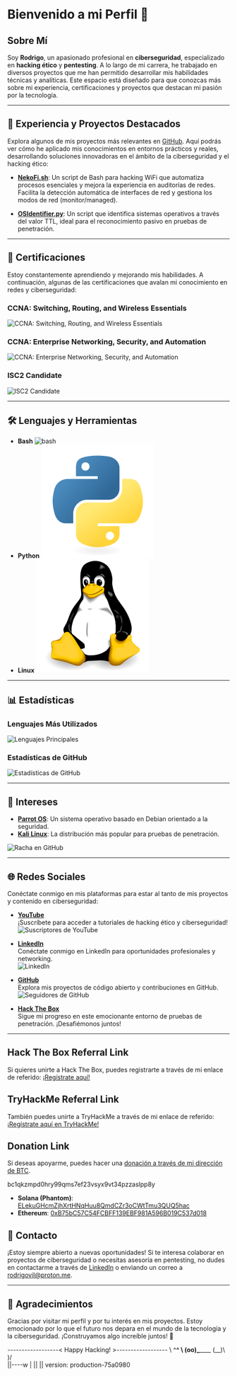 # Bienvenido a mi Perfil 👋

## Sobre Mí

Soy **Rodrigo**, un apasionado profesional en **ciberseguridad**, especializado en **hacking ético** y **pentesting**. A lo largo de mi carrera, he trabajado en diversos proyectos que me han permitido desarrollar mis habilidades técnicas y analíticas. Este espacio está diseñado para que conozcas más sobre mi experiencia, certificaciones y proyectos que destacan mi pasión por la tecnología.

---

## 💼 Experiencia y Proyectos Destacados

Explora algunos de mis proyectos más relevantes en [GitHub](https://github.com/rodrigo47363). Aquí podrás ver cómo he aplicado mis conocimientos en entornos prácticos y reales, desarrollando soluciones innovadoras en el ámbito de la ciberseguridad y el hacking ético:

- **[NekoFi.sh](https://github.com/rodrigo47363/NekoFI)**: Un script de Bash para hacking WiFi que automatiza procesos esenciales y mejora la experiencia en auditorías de redes. Facilita la detección automática de interfaces de red y gestiona los modos de red (monitor/managed).

- **[OSIdentifier.py](https://github.com/rodrigo47363/OSIdentifier)**: Un script que identifica sistemas operativos a través del valor TTL, ideal para el reconocimiento pasivo en pruebas de penetración.

---

## 🚀 Certificaciones

Estoy constantemente aprendiendo y mejorando mis habilidades. A continuación, algunas de las certificaciones que avalan mi conocimiento en redes y ciberseguridad:

### CCNA: Switching, Routing, and Wireless Essentials

![CCNA: Switching, Routing, and Wireless Essentials](https://images.credly.com/images/f4ccdba9-dd65-4349-baad-8f05df116443/CCNASRWE__1_.png)

### CCNA: Enterprise Networking, Security, and Automation

![CCNA: Enterprise Networking, Security, and Automation](https://images.credly.com/images/0a6d331e-8abf-4272-a949-33f754569a76/CCNAENSA__1_.png)

### ISC2 Candidate

![ISC2 Candidate](https://images.credly.com/images/9180921d-4a13-429e-9357-6f9706a554f0/image.png)

---

## 🛠️ Lenguajes y Herramientas

- **Bash** ![bash](https://www.vectorlogo.zone/logos/gnu_bash/gnu_bash-icon.svg)
- **Python** ![python](https://raw.githubusercontent.com/devicons/devicon/master/icons/python/python-original.svg)
- **Linux** ![linux](https://raw.githubusercontent.com/devicons/devicon/master/icons/linux/linux-original.svg)

---

## 📊 Estadísticas

### Lenguajes Más Utilizados

![Lenguajes Principales](https://github-readme-stats.vercel.app/api/top-langs/?username=rodrigo47363&layout=compact&theme=dark)

### Estadísticas de GitHub

![Estadísticas de GitHub](https://github-readme-stats.vercel.app/api?username=rodrigo47363&show_icons=true&count_private=true&hide=stars&theme=dark)

---

## 🎯 Intereses

- <a href="https://www.parrotsec.org/" target="_blank">**Parrot OS**</a>: Un sistema operativo basado en Debian orientado a la seguridad.
- <a href="https://www.kali.org/" target="_blank">**Kali Linux**</a>: La distribución más popular para pruebas de penetración.

![Racha en GitHub](https://github-readme-streak-stats.herokuapp.com/?user=rodrigo47363&theme=dark)

---

## 🌐 Redes Sociales

Conéctate conmigo en mis plataformas para estar al tanto de mis proyectos y contenido en ciberseguridad:

- **[YouTube](https://www.youtube.com/@Rodrigo-47363?sub_confirmation=1)**  
  ¡Suscríbete para acceder a tutoriales de hacking ético y ciberseguridad!  
  ![Suscriptores de YouTube](https://img.shields.io/youtube/channel/subscribers/UC9sjERLgkeIbbOwLHeah0Aw?style=social)

- **[LinkedIn](https://linkedin.com/in/rodrigo-v-695728215)**  
  Conéctate conmigo en LinkedIn para oportunidades profesionales y networking.  
  ![LinkedIn](https://img.shields.io/badge/LinkedIn-Rodrigo%20V-blue?style=social)

- **[GitHub](https://github.com/rodrigo47363)**  
  Explora mis proyectos de código abierto y contribuciones en GitHub.  
  ![Seguidores de GitHub](https://img.shields.io/github/followers/rodrigo47363?style=social)

- **[Hack The Box](https://app.hackthebox.com/profile/2072477)**  
  Sigue mi progreso en este emocionante entorno de pruebas de penetración. ¡Desafiémonos juntos!

---

## Hack The Box Referral Link

Si quieres unirte a Hack The Box, puedes registrarte a través de mi enlace de referido: [¡Regístrate aquí!](https://referral.hackthebox.com/mzwJfOf)

## TryHackMe Referral Link

También puedes unirte a TryHackMe a través de mi enlace de referido: [¡Regístrate aquí en TryHackMe!](https://tryhackme.com/signup?referrer=64f0d7665fde58f3ec71379b)

## Donation Link

Si deseas apoyarme, puedes hacer una [donación a través de mi dirección de BTC](bc1qkzmpd0hry99qms7ef23vsyx9vt34pzzaslpp8y).

bc1qkzmpd0hry99qms7ef23vsyx9vt34pzzaslpp8y

- **Solana (Phantom)**: [ELekuGHcmZjhXrtHNqHuu8QmdCZr3oCWtTmu3QUQ5hac](https://solscan.io/address/ELekuGHcmZjhXrtHNqHuu8QmdCZr3oCWtTmu3QUQ5hac)
- **Ethereum**: [0xB75bC57C54FCBFF139EBF981A596B019C537d018](https://etherscan.io/address/0xB75bC57C54FCBFF139EBF981A596B019C537d018)


## 📩 Contacto

¡Estoy siempre abierto a nuevas oportunidades! Si te interesa colaborar en proyectos de ciberseguridad o necesitas asesoría en pentesting, no dudes en contactarme a través de [LinkedIn](https://www.linkedin.com/in/rodrigo-v-695728215/) o enviando un correo a [rodrigovil@proton.me](mailto:rodrigovil@proton.me).

---

## 🙏 Agradecimientos

Gracias por visitar mi perfil y por tu interés en mis proyectos. Estoy emocionado por lo que el futuro nos depara en el mundo de la tecnología y la ciberseguridad. ¡Construyamos algo increíble juntos! 🚀

------------------< Happy Hacking! >------------------
                     \   ^__^
                      \  (oo)\_______
                         (__)\       )\/\
                               ||----w |
                               ||     ||
                    version: production-75a0980


